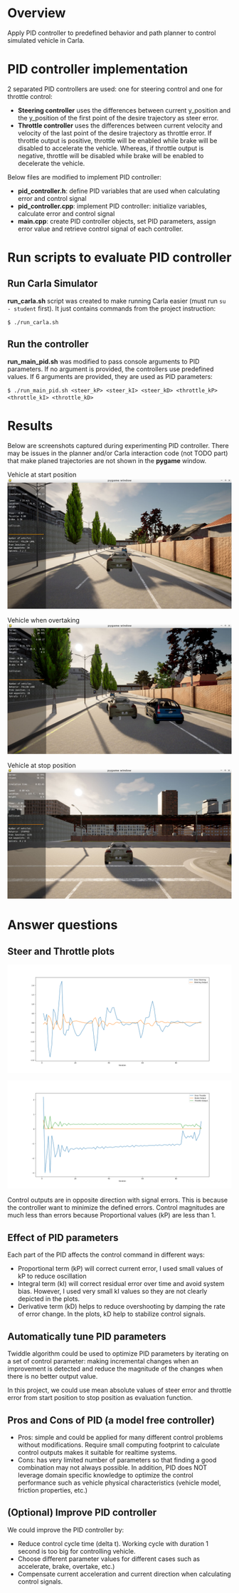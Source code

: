 # Overview
Apply PID controller to predefined behavior and path planner to control simulated vehicle in Carla.

# PID controller implementation
2 separated PID controllers are used: one for steering control and one for throttle control:
- **Steering controller** uses the differences between current y_position and the y_position of the first point of the desire trajectory as steer error.
- **Throttle controller** uses the differences between current velocity and velocity of the last point of the desire trajectory as throttle error. If throttle output is positive, throttle will be enabled while brake will be disabled to accelerate the vehicle. Whereas, if throttle output is negative, throttle will be disabled while brake will be enabled to decelerate the vehicle.

Below files are modified to implement PID controller:
- **pid_controller.h**: define PID variables that are used when calculating error and control signal
- **pid_controller.cpp**: implement PID controller: initialize variables, calculate error and control signal
- **main.cpp**: create PID controller objects, set PID parameters, assign error value and retrieve control signal of each controller.

# Run scripts to evaluate PID controller
## Run Carla Simulator
**run_carla.sh** script was created to make running Carla easier (must run `su - student` first). It just contains commands from the project instruction:
```
$ ./run_carla.sh
```
## Run the controller
**run_main_pid.sh** was modified to pass console arguments to PID parameters. If no argument is provided, the controllers use predefined values. If 6 arguments are provided, they are used as PID parameters:
```
$ ./run_main_pid.sh <steer_kP> <steer_kI> <steer_kD> <throttle_kP> <throttle_kI> <throttle_kD>
```

# Results
Below are screenshots captured during experimenting PID controller. There may be issues in the planner and/or Carla interaction code (not TODO part) that make planed trajectories are not shown in the **pygame** window.

Vehicle at start position
![](project/pid_controller/screenshot/screenshot_start.png)

Vehicle when overtaking
![](project/pid_controller/screenshot/screenshot_overtake.png)

Vehicle at stop position
![](project/pid_controller/screenshot/screenshot_stop.png)


# Answer questions
## Steer and Throttle plots

![](project/plots/steer_plot.png)

![](project/plots/throttle_plot.png)

Control outputs are in opposite direction with signal errors. This is because the controller want to minimize the defined errors. Control magnitudes are much less than errors because Proportional values (kP) are less than 1.

## Effect of PID parameters
Each part of the PID affects the control command in different ways:
- Proportional term (kP) will correct current error, I used small values of kP to reduce oscillation
- Integral term (kI) will correct residual error over time and avoid system bias. However, I used very small kI values so they are not clearly depicted in the plots.
- Derivative term (kD) helps to reduce overshooting by damping the rate of error change. In the plots, kD help to stabilize control signals.

## Automatically tune PID parameters
Twiddle algorithm could be used to optimize PID parameters by iterating on a set of control parameter: making incremental changes when an improvement is detected and reduce the magnitude of the changes when there is no better output value.

In this project, we could use mean absolute values of steer error and throttle error from start position to stop position as evaluation function.

## Pros and Cons of PID (a model free controller)
- Pros: simple and could be applied for many different control problems without modifications. Require small computing footprint to calculate control outputs makes it suitable for realtime systems.
- Cons: has very limited number of parameters so that finding a good combination may not always possible. In addition, PID does NOT leverage domain specific knowledge to optimize the control performance such as vehicle physical characteristics (vehicle model, friction properties, etc.)

## (Optional) Improve PID controller
We could improve the PID controller by:
- Reduce control cycle time (delta t). Working cycle with duration 1 second is too big for controlling vehicle.
- Choose different parameter values for different cases such as accelerate, brake, overtake, etc.)
- Compensate current acceleration and current direction when calculating control signals.
